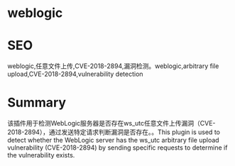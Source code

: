 # weblogic
# SEO
weblogic,任意文件上传,CVE-2018-2894,漏洞检测。weblogic,arbitrary file upload,CVE-2018-2894,vulnerability detection
# Summary
该插件用于检测WebLogic服务器是否存在ws_utc任意文件上传漏洞（CVE-2018-2894），通过发送特定请求判断漏洞是否存在。。This plugin is used to detect whether the WebLogic server has the ws_utc arbitrary file upload vulnerability (CVE-2018-2894) by sending specific requests to determine if the vulnerability exists.
